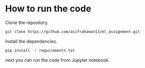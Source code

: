 # How to run the code

Clone the repository.

```bash
git clone https://github.com/asifrahaman13/ml_assignment.git
```

Install the dependencies.

```bash
pip install -r requirements.txt
```

next you can run the code from Jupyter notebook.